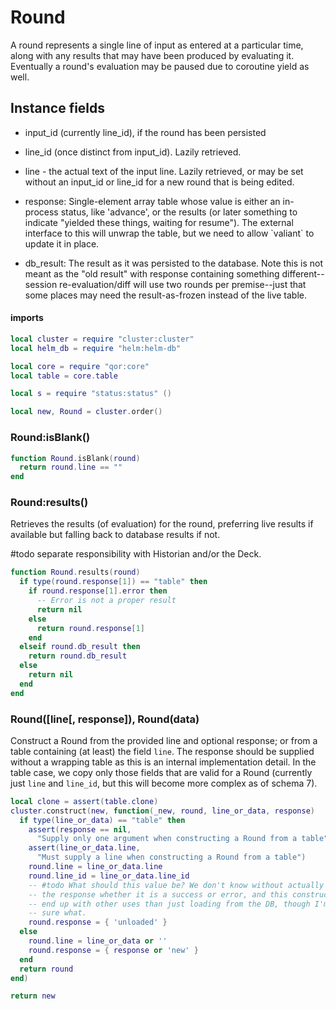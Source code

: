 # Round

A round represents a single line of input as entered at a particular time,
along with any results that may have been produced by evaluating it\.
Eventually a round's evaluation may be paused due to coroutine yield as well\.


## Instance fields


- input\_id \(currently line\_id\), if the round has been persisted

- line\_id \(once distinct from input\_id\)\. Lazily retrieved\.

- line \- the actual text of the input line\. Lazily retrieved, or may be set
  without an input\_id or line\_id for a new round that is being edited\.

- response: Single\-element array table whose value is either an in\-process
  status, like 'advance', or the results \(or later something to indicate
  "yielded these things, waiting for resume"\)\. The external interface to this
  will unwrap the table, but we need to allow \`valiant\` to update it in place\.

- db\_result: The result as it was persisted to the database\. Note this is not
  meant as the "old result" with response containing something different\-\-
  session re\-evaluation/diff will use two rounds per premise\-\-just that some
  places may need the result\-as\-frozen instead of the live table\.


#### imports

```lua
local cluster = require "cluster:cluster"
local helm_db = require "helm:helm-db"

local core = require "qor:core"
local table = core.table

local s = require "status:status" ()
```


```lua
local new, Round = cluster.order()
```


### Round:isBlank\(\)

```lua
function Round.isBlank(round)
  return round.line == ""
end
```


### Round:results\(\)

Retrieves the results \(of evaluation\) for the round, preferring live results if available
but falling back to database results if not\.

\#todo
separate responsibility with Historian and/or the Deck\.

```lua
function Round.results(round)
  if type(round.response[1]) == "table" then
    if round.response[1].error then
      -- Error is not a proper result
      return nil
    else
      return round.response[1]
    end
  elseif round.db_result then
    return round.db_result
  else
    return nil
  end
end
```


### Round\(\[line\[, response\]\), Round\(data\)

Construct a Round from the provided line and optional response; or from a
table containing \(at least\) the field `line`\. The response should be supplied
without a wrapping table as this is an internal implementation detail\. In the
table case, we copy only those fields that are valid for a Round \(currently
just `line` and `line_id`, but this will become more complex as of schema 7\)\.

```lua
local clone = assert(table.clone)
cluster.construct(new, function(_new, round, line_or_data, response)
  if type(line_or_data) == "table" then
    assert(response == nil,
      "Supply only one argument when constructing a Round from a table")
    assert(line_or_data.line,
      "Must supply a line when constructing a Round from a table")
    round.line = line_or_data.line
    round.line_id = line_or_data.line_id
    -- #todo What should this value be? We don't know without actually loading
    -- the response whether it is a success or error, and this constructor may
    -- end up with other uses than just loading from the DB, though I'm not
    -- sure what.
    round.response = { 'unloaded' }
  else
    round.line = line_or_data or ''
    round.response = { response or 'new' }
  end
  return round
end)
```


```lua
return new
```